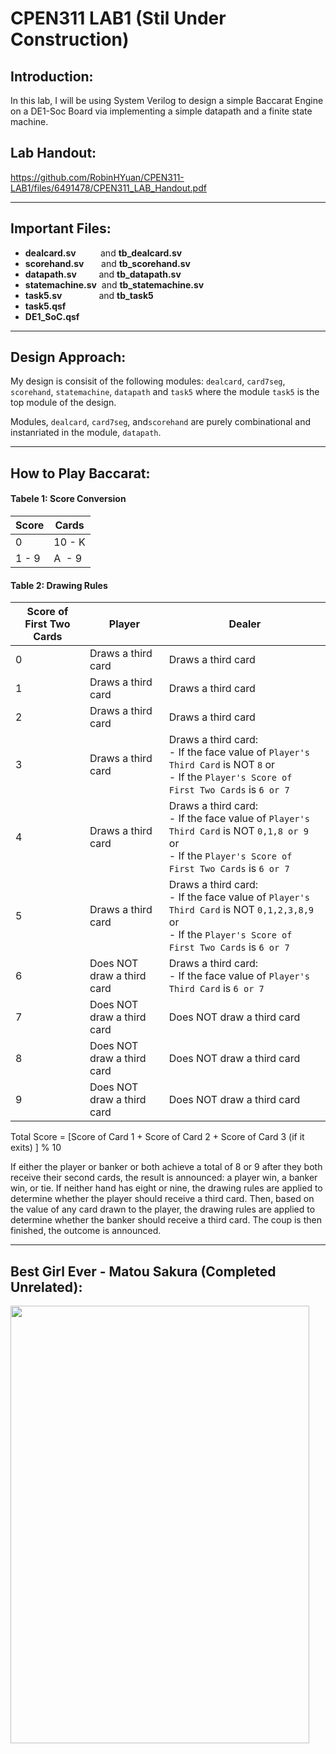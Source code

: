 # CPEN311 LAB1 (Stil Under Construction)

## Introduction:
In this lab, I will be using System Verilog to design a simple Baccarat Engine on a DE1-Soc Board via implementing a simple datapath and a finite state machine.

## Lab Handout:
https://github.com/RobinHYuan/CPEN311-LAB1/files/6491478/CPEN311_LAB_Handout.pdf

------------

## Important Files:
* **dealcard.sv** &nbsp; &nbsp;  &nbsp;  &nbsp;&nbsp; and **tb_dealcard.sv**
* **scorehand.sv** &nbsp;  &nbsp; &nbsp; and **tb_scorehand.sv**
* **datapath.sv** &nbsp;  &nbsp; &nbsp;  &nbsp; and **tb_datapath.sv**
* **statemachine.sv**&nbsp; and **tb_statemachine.sv**
* **task5.sv** &nbsp; &nbsp; &nbsp; &nbsp; &nbsp; &nbsp;  &nbsp; and **tb_task5**
* **task5.qsf**
* **DE1_SoC.qsf**

------------
## Design Approach:
My design is consisit of the following modules: `dealcard`, `card7seg`, `scorehand`, `statemachine`, `datapath` and `task5` where the module `task5` is the top module of the design. 

Modules, `dealcard`, `card7seg`, and`scorehand` are purely combinational and instanriated in the module, `datapath`.


------------

## How to Play Baccarat:
####  Tabele 1: Score Conversion
| Score | Cards | 
| ------------- | ------------- |
| 0 | 10 - K  |
| 1 - 9 | A &nbsp;- 9|

#### Table 2: Drawing Rules
| Score of First Two Cards | Player | Dealer |
| ------------- | ------------- |-------------|
| 0 | Draws a third card  |Draws a third card |
| 1 | Draws a third card  |Draws a third card |
| 2 | Draws a third card  |Draws a third card |P
| 3 | Draws a third card  |Draws a third card: <br />- If the face value of `Player's Third Card` is NOT `8` or <br /> - If the `Player's Score of First Two Cards` is `6 or 7`|
| 4 | Draws a third card  |Draws a third card: <br />- If the face value of `Player's Third Card` is NOT `0,1,8 or 9` or<br /> - If the `Player's Score of First Two Cards` is `6 or 7`|
| 5 | Draws a third card  |Draws a third card: <br />- If the face value of `Player's Third Card` is NOT `0,1,2,3,8,9` or<br /> - If the `Player's Score of First Two Cards` is `6 or 7`|
| 6 | Does NOT draw a third card|Draws a third card: <br />- If the face value of `Player's Third Card` is  `6 or 7`|
| 7 | Does NOT draw a third card|Does NOT draw a third card|
| 8 | Does NOT draw a third card|Does NOT draw a third card|
| 9 | Does NOT draw a third card|Does NOT draw a third card|

Total Score = \[Score of Card 1  + Score of Card 2 + Score of Card 3 (if it exits) \]  % 10

If either the player or banker or both achieve a total of 8 or 9 after they both receive their second cards, the result is announced: a player win, a banker win, or tie. If neither hand has eight or nine, the drawing rules are applied to determine whether the player should receive a third card. Then, based on the value of any card drawn to the player, the drawing rules are applied to determine whether the banker should receive a third card. The coup is then finished, the outcome is announced.

------------
## Best Girl Ever - Matou Sakura (Completed Unrelated):
<img src="https://user-images.githubusercontent.com/68177491/118439998-de423880-b69b-11eb-9c48-a081b97f6286.jpg" width="478" height="700"/>
